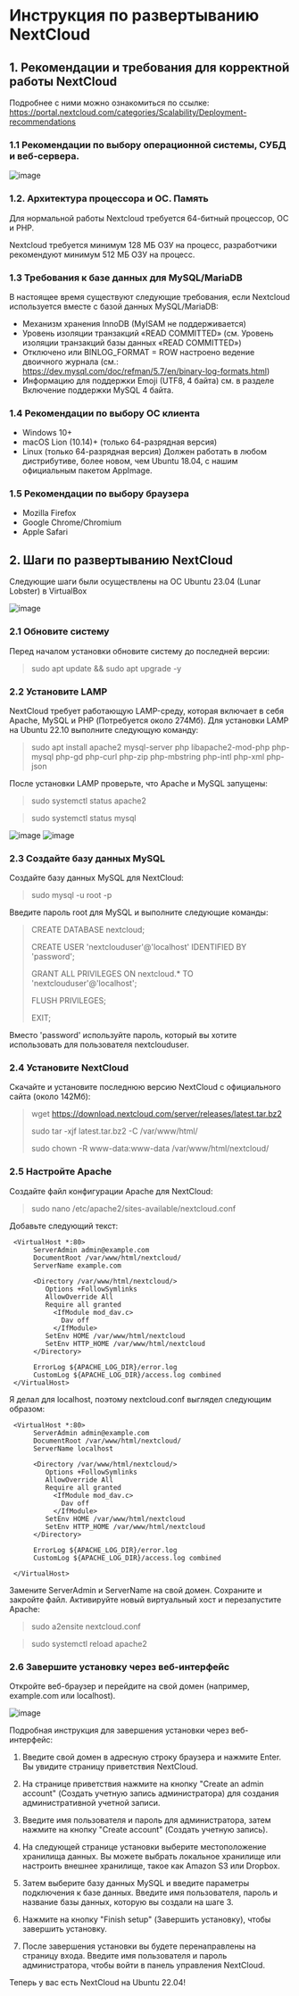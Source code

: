# Инструкция по развертыванию NextCloud
## 1. Рекомендации и требования для корректной работы NextCloud
Подробнее с ними можно ознакомиться по ссылке:
https://portal.nextcloud.com/categories/Scalability/Deployment-recommendations
### 1.1 Рекомендации по выбору операционной системы, СУБД и веб-сервера.

![image](https://user-images.githubusercontent.com/78814540/230606501-6a30be6f-75fd-46c9-b9b3-500635ca3788.png)

### 1.2. Архитектура процессора и ОС. Память
Для нормальной работы Nextcloud требуется 64-битный процессор, ОС и PHP.

Nextcloud требуется минимум 128 МБ ОЗУ на процесс, разработчики рекомендуют минимум 512 МБ ОЗУ на процесс.

### 1.3 Требования к базе данных для MySQL/MariaDB
В настоящее время существуют следующие требования, если Nextcloud используется вместе с базой данных MySQL/MariaDB:
* Механизм хранения InnoDB (MyISAM не поддерживается)
* Уровень изоляции транзакций «READ COMMITTED» (см. Уровень изоляции транзакций базы данных «READ COMMITTED»)
* Отключено или BINLOG_FORMAT = ROW настроено ведение двоичного журнала (см.: https://dev.mysql.com/doc/refman/5.7/en/binary-log-formats.html)
* Информацию для поддержки Emoji (UTF8, 4 байта) см. в разделе Включение поддержки MySQL 4 байта.

### 1.4 Рекомендации по выбору ОС клиента
* Windows 10+
* macOS Lion (10.14)+ (только 64-разрядная версия)
* Linux (только 64-разрядная версия) Должен работать в любом дистрибутиве, более новом, чем Ubuntu 18.04, с нашим официальным пакетом AppImage.

### 1.5 Рекомендации по выбору браузера
- Mozilla Firefox
- Google Chrome/Chromium
- Apple Safari

## 2. Шаги по развертыванию NextCloud
Следующие шаги были осуществлены на ОС Ubuntu 23.04 (Lunar Lobster) в VirtualBox

![image](https://user-images.githubusercontent.com/78814540/230652975-766f47c5-fc57-415e-b4fe-64d5886aa7b9.png)

### 2.1 Обновите систему
Перед началом установки обновите систему до последней версии:
> sudo apt update && sudo apt upgrade -y


### 2.2 Установите LAMP
NextCloud требует работающую LAMP-среду, которая включает в себя Apache, MySQL и PHP (Потребуется около 274Мб). Для установки LAMP на Ubuntu 22.10 выполните следующую команду:
> sudo apt install apache2 mysql-server php libapache2-mod-php php-mysql php-gd php-curl php-zip php-mbstring php-intl php-xml php-json

После установки LAMP проверьте, что Apache и MySQL запущены:
> sudo systemctl status apache2

> sudo systemctl status mysql

![image](https://user-images.githubusercontent.com/78814540/230653378-9ad37b67-c1a8-4fd2-8d6f-23bb9fe6e99c.png)
![image](https://user-images.githubusercontent.com/78814540/230653442-59c7cbfd-f7ca-4246-a94a-6ac703180d5f.png)


### 2.3 Создайте базу данных MySQL
Создайте базу данных MySQL для NextCloud:
> sudo mysql -u root -p

Введите пароль root для MySQL и выполните следующие команды:
> CREATE DATABASE nextcloud;
> 
> CREATE USER 'nextclouduser'@'localhost' IDENTIFIED BY 'password';
> 
> GRANT ALL PRIVILEGES ON nextcloud.* TO 'nextclouduser'@'localhost';
> 
> FLUSH PRIVILEGES;
> 
> EXIT;

Вместо 'password' используйте пароль, который вы хотите использовать для пользователя nextclouduser.

### 2.4 Установите NextCloud
Скачайте и установите последнюю версию NextCloud с официального сайта (около 142Мб):
> wget https://download.nextcloud.com/server/releases/latest.tar.bz2
> 
> sudo tar -xjf latest.tar.bz2 -C /var/www/html/
> 
> sudo chown -R www-data:www-data /var/www/html/nextcloud/

### 2.5 Настройте Apache
Создайте файл конфигурации Apache для NextCloud:
> sudo nano /etc/apache2/sites-available/nextcloud.conf

Добавьте следующий текст:

     <VirtualHost *:80>
          ServerAdmin admin@example.com
          DocumentRoot /var/www/html/nextcloud/
          ServerName example.com

          <Directory /var/www/html/nextcloud/>
             Options +FollowSymlinks
             AllowOverride All
             Require all granted
               <IfModule mod_dav.c>
                 Dav off
               </IfModule>
             SetEnv HOME /var/www/html/nextcloud
             SetEnv HTTP_HOME /var/www/html/nextcloud
          </Directory>

          ErrorLog ${APACHE_LOG_DIR}/error.log
          CustomLog ${APACHE_LOG_DIR}/access.log combined
     </VirtualHost>

Я делал для localhost, поэтому nextcloud.conf выглядел следующим образом:

     <VirtualHost *:80>
          ServerAdmin admin@example.com
          DocumentRoot /var/www/html/nextcloud/
          ServerName localhost

          <Directory /var/www/html/nextcloud/>
             Options +FollowSymlinks
             AllowOverride All
             Require all granted
               <IfModule mod_dav.c>
                 Dav off
               </IfModule>
             SetEnv HOME /var/www/html/nextcloud
             SetEnv HTTP_HOME /var/www/html/nextcloud
          </Directory>

          ErrorLog ${APACHE_LOG_DIR}/error.log
          CustomLog ${APACHE_LOG_DIR}/access.log combined

     </VirtualHost>

Замените ServerAdmin и ServerName на свой домен. Сохраните и закройте файл.
Активируйте новый виртуальный хост и перезапустите Apache:
> sudo a2ensite nextcloud.conf

> sudo systemctl reload apache2

### 2.6 Завершите установку через веб-интерфейс
Откройте веб-браузер и перейдите на свой домен (например, example.com или localhost).

![image](https://user-images.githubusercontent.com/78814540/230659983-ebf33b4f-3a85-498e-86c9-3c8d24ed9ee8.png)

Подробная инструкция для завершения установки через веб-интерфейс:
1. Введите свой домен в адресную строку браузера и нажмите Enter. Вы увидите страницу приветствия NextCloud.

2. На странице приветствия нажмите на кнопку "Create an admin account" (Создать учетную запись администратора) для создания административной учетной записи.

3. Введите имя пользователя и пароль для администратора, затем нажмите на кнопку "Create account" (Создать учетную запись).

4. На следующей странице установки выберите местоположение хранилища данных. Вы можете выбрать локальное хранилище или настроить внешнее хранилище, такое как Amazon S3 или Dropbox.

5. Затем выберите базу данных MySQL и введите параметры подключения к базе данных. Введите имя пользователя, пароль и название базы данных, которую вы создали на шаге 3.

6. Нажмите на кнопку "Finish setup" (Завершить установку), чтобы завершить установку.

7. После завершения установки вы будете перенаправлены на страницу входа. Введите имя пользователя и пароль администратора, чтобы войти в панель управления NextCloud.

Теперь у вас есть NextCloud на Ubuntu 22.04!

